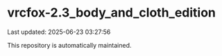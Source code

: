 # vrcfox-2.3_body_and_cloth_edition

Last updated: 2025-06-23 03:27:56

This repository is automatically maintained.
